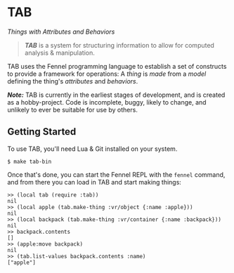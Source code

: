 # TAB
*Things with Attributes and Behaviors*

> ***TAB*** is a system for structuring information to allow for computed analysis & manipulation.

TAB uses the Fennel programming language to establish a set of constructs to provide a framework for operations: A *thing* is *made* from a *model* defining the thing's *attributes* and *behaviors*.

***Note:*** TAB is currently in the earliest stages of development, and is created as a hobby-project. Code is incomplete, buggy, likely to change, and unlikely to ever be suitable for use by others.

## Getting Started

To use TAB, you'll need Lua & Git installed on your system.

	$ make tab-bin
	
Once that's done, you can start the Fennel REPL with the `fennel` command, and from there you can load in TAB and start making things:

```
>> (local tab (require :tab))
nil
>> (local apple (tab.make-thing :vr/object {:name :apple}))
nil
>> (local backpack (tab.make-thing :vr/container {:name :backpack}))
nil
>> backpack.contents
[]
>> (apple:move backpack)
nil
>> (tab.list-values backpack.contents :name)
["apple"]
```

